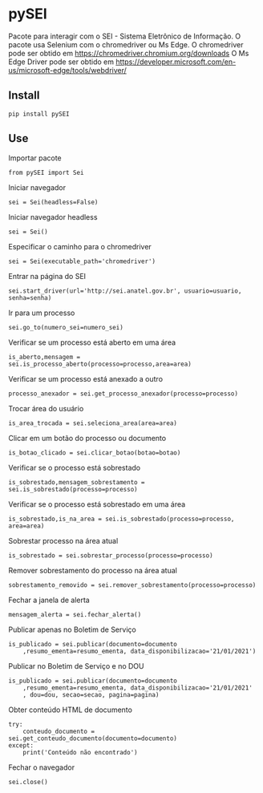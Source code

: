 # pySEI
Pacote para interagir com o SEI - Sistema Eletrônico de Informação. O pacote usa Selenium com o chromedriver ou Ms Edge.
O chromedriver pode ser obtido em https://chromedriver.chromium.org/downloads
O Ms Edge Driver pode ser obtido em https://developer.microsoft.com/en-us/microsoft-edge/tools/webdriver/

## Install 

```
pip install pySEI
```

## Use
Importar pacote
```
from pySEI import Sei
```
Iniciar navegador
```
sei = Sei(headless=False)
```
Iniciar navegador headless
```
sei = Sei()
```
Especificar o caminho para o chromedriver
```
sei = Sei(executable_path='chromedriver')
```
Entrar na página do SEI
```
sei.start_driver(url='http://sei.anatel.gov.br', usuario=usuario, senha=senha)
```
Ir para um processo
```
sei.go_to(numero_sei=numero_sei)
```
Verificar se um processo está aberto em uma área
```
is_aberto,mensagem = sei.is_processo_aberto(processo=processo,area=area)
```
Verificar se um processo está anexado a outro
```
processo_anexador = sei.get_processo_anexador(processo=processo)
```
Trocar área do usuário
```
is_area_trocada = sei.seleciona_area(area=area)
```
Clicar em um botão do processo ou documento
```
is_botao_clicado = sei.clicar_botao(botao=botao)
```
Verificar se o processo está sobrestado
```
is_sobrestado,mensagem_sobrestamento = sei.is_sobrestado(processo=processo)
```
Verificar se o processo está sobrestado em uma área
```
is_sobrestado,is_na_area = sei.is_sobrestado(processo=processo, area=area)
```
Sobrestar processo na área atual
```
is_sobrestado = sei.sobrestar_processo(processo=processo)
```
Remover sobrestamento do processo na área atual
```
sobrestamento_removido = sei.remover_sobrestamento(processo=processo)
```
Fechar a janela de alerta
```
mensagem_alerta = sei.fechar_alerta()
```
Publicar apenas no Boletim de Serviço
```
is_publicado = sei.publicar(documento=documento
    ,resumo_ementa=resumo_ementa, data_disponibilizacao='21/01/2021')
```
Publicar no Boletim de Serviço e no DOU
```
is_publicado = sei.publicar(documento=documento
    ,resumo_ementa=resumo_ementa, data_disponibilizacao='21/01/2021'
    , dou=dou, secao=secao, pagina=pagina)
```
Obter conteúdo HTML de documento
```
try:
    conteudo_documento = sei.get_conteudo_documento(documento=documento)
except:
    print('Conteúdo não encontrado')
```
Fechar o navegador
```
sei.close()
```